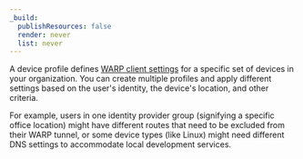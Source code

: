 ```yaml
---
_build:
  publishResources: false
  render: never
  list: never
---
```


A device profile defines [WARP client settings](/cloudflare-one/connections/connect-devices/warp/configure-warp/warp-settings/) for a specific set of devices in your organization. You can create multiple profiles and apply different settings based on the user's identity, the device's location, and other criteria.

For example, users in one identity provider group (signifying a specific office location) might have different routes that need to be excluded from their WARP tunnel, or some device types (like Linux) might need different DNS settings to accommodate local development services.